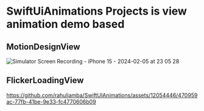# SwiftUiAnimations Projects is view animation demo based

## MotionDesignView

![Simulator Screen Recording - iPhone 15 - 2024-02-05 at 23 05 28](https://github.com/rahuljamba/SwiftUIAnimations/assets/12054446/ef83d236-95dc-414c-9f0f-812c34909088)

## FlickerLoadingView

https://github.com/rahuljamba/SwiftUIAnimations/assets/12054446/470959ac-77fb-41be-9e33-fc4770606b09

